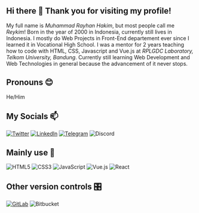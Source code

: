 ## Hi there 👋 Thank you for visiting my profile!

My full name is _Muhammad Rayhan Hakim_, but most people call me _Reykim_! Born in the year of 2000 in Indonesia, currently still lives in Indonesia. I mostly do Web Projects in Front-End departement ever since I learned it in Vocational High School. I was a mentor for 2 years teaching how to code with HTML, CSS, Javascript and Vue.js at _RPLGDC Laboratory, Telkom University, Bandung_. Currently still learning Web Development and Web Technologies in general because the advancement of it never stops.

## Pronouns 😊

He/Him

## My Socials 📫

<a href="https://twitter.com/Reykim_"><img alt="Twitter" src="https://img.shields.io/badge/@Reykim%20-%231DA1F2.svg?&style=for-the-badge&logo=Twitter&logoColor=white"/></a> <a href="https://linkedin.com/in/reykim"><img alt="LinkedIn" src="https://img.shields.io/badge/Reykim%20-%230077B5.svg?&style=for-the-badge&logo=linkedin&logoColor=white"/></a> <a href="https://t.me/reykim7124"><img alt="Telegram" src="https://img.shields.io/badge/Reykim7124-2CA5E0?style=for-the-badge&logo=telegram&logoColor=white" /></a> <img alt="Discord" src="https://img.shields.io/badge/Reykim%237854%20-%237289DA.svg?&style=for-the-badge&logo=discord&logoColor=white"/>

## Mainly use 📝

<img alt="HTML5" src="https://img.shields.io/badge/html5%20-%23E34F26.svg?&style=for-the-badge&logo=html5&logoColor=white"/> <img alt="CSS3" src="https://img.shields.io/badge/css3%20-%231572B6.svg?&style=for-the-badge&logo=css3&logoColor=white"/> <img alt="JavaScript" src="https://img.shields.io/badge/javascript%20-%23323330.svg?&style=for-the-badge&logo=javascript&logoColor=%23F7DF1E"/> <img alt="Vue.js" src="https://img.shields.io/badge/vuejs%20-%2335495e.svg?&style=for-the-badge&logo=vue.js&logoColor=%234FC08D"/> <img alt="React" src="https://img.shields.io/badge/react%20-%2320232a.svg?&style=for-the-badge&logo=react&logoColor=%2361DAFB"/>

## Other version controls 🎛

<a href="https://gitlab.com/reykim"><img alt="GitLab" src="https://img.shields.io/badge/gitlab%20-%23181717.svg?&style=for-the-badge&logo=gitlab&logoColor=white"/></a> <img alt="Bitbucket" src="https://img.shields.io/badge/bitbucket%20-%230047B3.svg?&style=for-the-badge&logo=bitbucket&logoColor=white"/>

<!--
**mrayhanhakim/mrayhanhakim** is a ✨ _special_ ✨ repository because its `README.md` (this file) appears on your GitHub profile.

Here are some ideas to get you started:

- 🔭 I’m currently working on ...
- 🌱 I’m currently learning ...
- 👯 I’m looking to collaborate on ...
- 🤔 I’m looking for help with ...
- 💬 Ask me about ...
- 📫 How to reach me: ...
- 😄 Pronouns: ...
- ⚡ Fun fact: ...
-->
